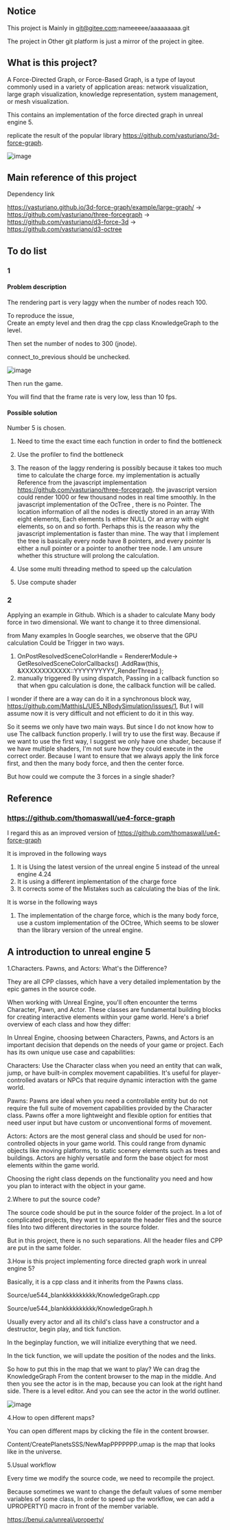 ## Notice

This project is Mainly in git@gitee.com:nameeeee/aaaaaaaaa.git

The project in Other git platform is just a mirror of the project in gitee.

## What is this project? 


A Force-Directed Graph, or Force-Based Graph, is a type of layout commonly used in a variety of application areas: network visualization, large graph visualization, knowledge representation, system management, or mesh visualization.

This contains an implementation of the force directed graph in unreal engine 5.

replicate the result of the popular library https://github.com/vasturiano/3d-force-graph.

![image](https://github.com/user-attachments/assets/4e648745-8ee3-4fc7-9008-fd1d53785711)


## Main reference of this project

Dependency link

https://vasturiano.github.io/3d-force-graph/example/large-graph/ -> https://github.com/vasturiano/three-forcegraph -> https://github.com/vasturiano/d3-force-3d -> https://github.com/vasturiano/d3-octree



## To do list

### 1

#### Problem description

The rendering part is very laggy when the number of nodes reach 100.  

To reproduce the issue,  
Create an empty level and then 
drag the cpp class KnowledgeGraph to the level.


Then set the number of nodes to 300  (jnode).

connect_to_previous should be unchecked.

![image](https://github.com/user-attachments/assets/ee1ed9fe-dc6d-421e-9d99-f05157af9baf)



Then run the game. 

You will find that the frame rate is very low, less than 10 fps.




#### Possible solution 
Number 5 is chosen. 

1. Need to time the exact time each function in order to find the bottleneck
2. Use the profiler to find the bottleneck
3. The reason of the laggy rendering is possibly because it takes too much time to calculate the charge force.
  my implementation is actually Reference from the javascript implementation https://github.com/vasturiano/three-forcegraph.
  the javascript version could render 1000 or few thousand nodes in real time smoothly.
  In the javascript implementation of the OcTree , there is no Pointer. The location information of all the nodes
  is directly stored in an array With eight elements, Each elements Is either NULL Or an array with eight elements, so on and so forth.
  Perhaps this is the reason why the javascript implementation is faster than mine.
  The way that I implement the tree is basically every node have 8 pointers, and every pointer Is either a null pointer or a pointer to another tree node. I am unsure whether this structure will prolong the calculation.  

4. Use some multi threading method to speed up the calculation

5. Use compute shader   


### 2

Applying an example in Github. 
Which is a shader to calculate Many body force in two dimensional. 
We want to change it to three dimensional. 

from Many examples In Google searches, we observe that the GPU calculation Could be Trigger in two ways. 
1. OnPostResolvedSceneColorHandle =
   RendererModule->
   GetResolvedSceneColorCallbacks()
   .AddRaw(this,
   &XXXXXXXXXXXX::YYYYYYYYYY_RenderThread
   ); 
2. manually triggered By using dispatch, 
   Passing in a callback function so that when gpu calculation is done, the callback function will be called.

I wonder if there are a way can do it in a synchronous block way,
https://github.com/MatthisL/UE5_NBodySimulation/issues/1,
But I will assume now it is very difficult and not efficient to do it in this way. 

So it seems we only have two main ways. But since I do not know how to use The callback function properly.
I will try to use the first way. 
Because if we want to use the first way, I suggest we only have one shader, because if we have multiple shaders, 
I'm not sure how they could execute in the correct order. 
Because I want to ensure that we always apply the link force first, 
and then the many body force, 
and then the center force.

But how could we compute the 3 forces in a single shader? 











## Reference

### https://github.com/thomaswall/ue4-force-graph

I regard this as an improved version of https://github.com/thomaswall/ue4-force-graph

It is improved in the following ways
1. It is Using the latest version of the unreal engine 5 instead of the unreal engine 4.24
2. It is using a different implementation of the charge force
3. It corrects some of the Mistakes such as calculating the bias of the link.

It is worse in the following ways
1. The implementation of the charge force, which is the many body force, use a custom implementation of the OCtree, Which seems to be slower than the library version of the unreal engine.






## A introduction to unreal engine 5

1.Characters. Pawns, and Actors: What's the Difference?

They are all CPP classes, which have a very detailed implementation by the epic games in the source code.

When working with Unreal Engine, you'll often encounter the terms Character, Pawn, and Actor. These classes are fundamental building blocks for creating interactive elements within your game world. Here's a brief overview of each class and how they differ:

In Unreal Engine, choosing between Characters, Pawns, and Actors is an important decision that depends on the needs of your game or project. Each has its own unique use case and capabilities:

Characters: Use the Character class when you need an entity that can walk, jump, or have built-in complex movement capabilities. It's useful for player-controlled avatars or NPCs that require dynamic interaction with the game world.

Pawns: Pawns are ideal when you need a controllable entity but do not require the full suite of movement capabilities provided by the Character class. Pawns offer a more lightweight and flexible option for entities that need user input but have custom or unconventional forms of movement.

Actors: Actors are the most general class and should be used for non-controlled objects in your game world. This could range from dynamic objects like moving platforms, to static scenery elements such as trees and buildings. Actors are highly versatile and form the base object for most elements within the game world.

Choosing the right class depends on the functionality you need and how you plan to interact with the object in your game.

2.Where to put the source code?

The source code should be put in the source folder of the project. In a lot of complicated projects, they want to separate the header files and the source files Into two different directories in the source folder.

But in this project, there is no such separations. All the header files and CPP are put in the same folder.

3.How is this project implementing force directed graph work in unreal engine 5?

Basically, it is a cpp class  and it inherits from the Pawns class.

Source/ue544_blankkkkkkkkkk/KnowledgeGraph.cpp

Source/ue544_blankkkkkkkkkk/KnowledgeGraph.h

Usually every actor and all its child's class have a constructor and a destructor, begin play, and tick function.

In the beginplay function, we will initialize everything that we need.

In the tick function, we will update the position of the nodes and the links.

So how to put this in the map that we want to play? We can drag the KnowledgeGraph From the content browser to the map in the middle. And then you see the actor is in the map, because you can look at the right hand side. There is a level editor. And you can see the actor in the world outliner.

![image](https://github.com/user-attachments/assets/2042450f-0d52-4c6f-97e2-a8dc2973de14)


4.How to open different maps?

You can open different maps by clicking the file in the content browser.

Content/CreatePlanetsSSS/NewMapPPPPPPP.umap   is the map that looks like in the universe.

5.Usual workflow

Every time we modify the source code, we need to recompile the project.

Because sometimes we want to change the default values of some member variables of some class,
In order to speed up the workflow, we can add a UPROPERTY() macro in front of the member variable.

https://benui.ca/unreal/uproperty/


